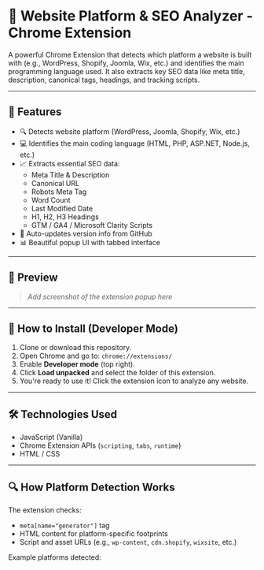 # 🧠 Website Platform & SEO Analyzer - Chrome Extension

A powerful Chrome Extension that detects which platform a website is built with (e.g., WordPress, Shopify, Joomla, Wix, etc.) and identifies the main programming language used. It also extracts key SEO data like meta title, description, canonical tags, headings, and tracking scripts.

---

## 🚀 Features

- 🔍 Detects website platform (WordPress, Joomla, Shopify, Wix, etc.)
- 💻 Identifies the main coding language (HTML, PHP, ASP.NET, Node.js, etc.)
- 📈 Extracts essential SEO data:
  - Meta Title & Description
  - Canonical URL
  - Robots Meta Tag
  - Word Count
  - Last Modified Date
  - H1, H2, H3 Headings
  - GTM / GA4 / Microsoft Clarity Scripts
- 🔄 Auto-updates version info from GitHub
- 📊 Beautiful popup UI with tabbed interface

---

## 📸 Preview

> _Add screenshot of the extension popup here_

---

## 🧩 How to Install (Developer Mode)

1. Clone or download this repository.
2. Open Chrome and go to: `chrome://extensions/`
3. Enable **Developer mode** (top right).
4. Click **Load unpacked** and select the folder of this extension.
5. You're ready to use it! Click the extension icon to analyze any website.

---

## 🛠️ Technologies Used

- JavaScript (Vanilla)
- Chrome Extension APIs (`scripting`, `tabs`, `runtime`)
- HTML / CSS

---

## 🔍 How Platform Detection Works

The extension checks:

- `meta[name="generator"]` tag
- HTML content for platform-specific footprints
- Script and asset URLs (e.g., `wp-content`, `cdn.shopify`, `wixsite`, etc.)

Example platforms detected:
